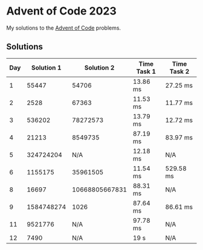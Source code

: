 # Advent of Code 2023

My solutions to the [Advent of Code](https://adventofcode.com/2023) problems.

## Solutions

| Day | Solution 1 | Solution 2 | Time Task 1 | Time Task 2 |
| --- | ---------- | ---------- | ----------- | ----------- |
| 1   | 55447      | 54706      | 13.86 ms    | 27.25 ms    |
| 2   | 2528       | 67363      | 11.53 ms    | 11.77 ms    |
| 3   | 536202     | 78272573   | 13.79 ms    | 12.72 ms    |
| 4   | 21213      | 8549735    | 87.19 ms    | 83.97 ms    |
| 5   | 324724204  | N/A        | 12.18 ms    | N/A         |
| 6   | 1155175    | 35961505   | 11.54 ms    | 529.58 ms   |
| 8   | 16697      | 10668805667831 | 88.31 ms | N/A        |
| 9   | 1584748274 | 1026       | 87.64 ms    | 86.61 ms    |
| 11  | 9521776    | N/A        | 97.78 ms    | N/A         |
| 12  | 7490       | N/A        | 19 s        | N/A         |
